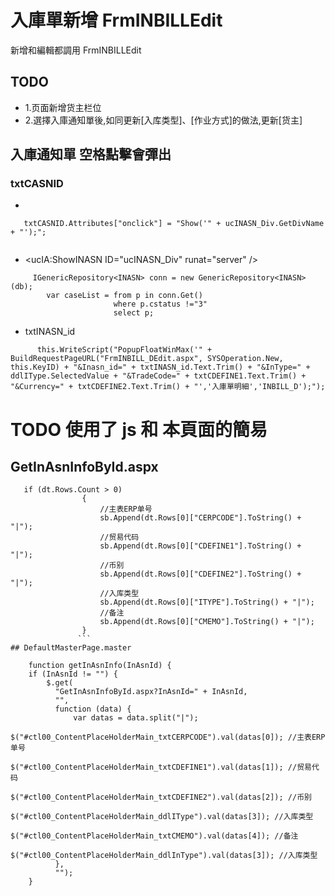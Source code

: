 # 入庫單新增 FrmINBILLEdit
新增和編輯都調用 FrmINBILLEdit

## TODO
  * 1.页面新增货主栏位
  * 2.選擇入庫通知單後,如同更新[入库类型]、[作业方式]的做法,更新[货主]

## 入庫通知單 空格點擊會彈出
### txtCASNID
* 
    
```
   txtCASNID.Attributes["onclick"] = "Show('" + ucINASN_Div.GetDivName + "');";
    
```
  *    <ucIA:ShowINASN ID="ucINASN_Div" runat="server" />


```
     IGenericRepository<INASN> conn = new GenericRepository<INASN>(db);
        var caseList = from p in conn.Get()
                       where p.cstatus !="3"
                       select p;
```




* txtINASN_id
```
      this.WriteScript("PopupFloatWinMax('" + BuildRequestPageURL("FrmINBILL_DEdit.aspx", SYSOperation.New, this.KeyID) + "&Inasn_id=" + txtINASN_id.Text.Trim() + "&InType=" + ddlIType.SelectedValue + "&TradeCode=" + txtCDEFINE1.Text.Trim() + "&Currency=" + txtCDEFINE2.Text.Trim() + "','入庫單明細','INBILL_D');");
   ```  

# TODO 使用了 js 和 本頁面的簡易 

## GetInAsnInfoById.aspx

```
   if (dt.Rows.Count > 0)
                {
                    //主表ERP单号
                    sb.Append(dt.Rows[0]["CERPCODE"].ToString() + "|");
                    //贸易代码
                    sb.Append(dt.Rows[0]["CDEFINE1"].ToString() + "|");
                    //币别
                    sb.Append(dt.Rows[0]["CDEFINE2"].ToString() + "|");
                    //入库类型
                    sb.Append(dt.Rows[0]["ITYPE"].ToString() + "|");
                    //备注
                    sb.Append(dt.Rows[0]["CMEMO"].ToString() + "|");
                }
               ```
## DefaultMasterPage.master
```

	    function getInAsnInfo(InAsnId) {
		if (InAsnId != "") {
		    $.get(
			  "GetInAsnInfoById.aspx?InAsnId=" + InAsnId,
			  "",
			  function (data) {
			      var datas = data.split("|");
			      $("#ctl00_ContentPlaceHolderMain_txtCERPCODE").val(datas[0]); //主表ERP单号
			      $("#ctl00_ContentPlaceHolderMain_txtCDEFINE1").val(datas[1]); //贸易代码
			      $("#ctl00_ContentPlaceHolderMain_txtCDEFINE2").val(datas[2]); //币别
			      $("#ctl00_ContentPlaceHolderMain_ddlIType").val(datas[3]); //入库类型
			      $("#ctl00_ContentPlaceHolderMain_txtCMEMO").val(datas[4]); //备注
			      $("#ctl00_ContentPlaceHolderMain_ddlInType").val(datas[3]); //入库类型
			  },
			  "");
		}
```
